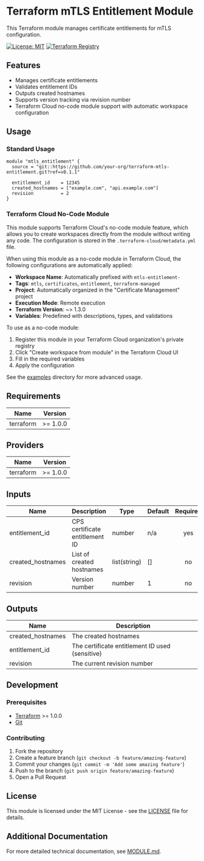 # Terraform mTLS Entitlement Module

This Terraform module manages certificate entitlements for mTLS configuration.

[![License: MIT](https://img.shields.io/badge/License-MIT-yellow.svg)](https://opensource.org/licenses/MIT)
[![Terraform Registry](https://img.shields.io/badge/terraform-registry-blue.svg)](https://registry.terraform.io/)

## Features

- Manages certificate entitlements
- Validates entitlement IDs
- Outputs created hostnames
- Supports version tracking via revision number
- Terraform Cloud no-code module support with automatic workspace configuration

## Usage

### Standard Usage

```hcl
module "mtls_entitlement" {
  source = "git::https://github.com/your-org/terraform-mtls-entitlement.git?ref=v0.1.1"

  entitlement_id    = 12345
  created_hostnames = ["example.com", "api.example.com"]
  revision          = 2
}
```

### Terraform Cloud No-Code Module

This module supports Terraform Cloud's no-code module feature, which allows you to create workspaces directly from the module without writing any code. The configuration is stored in the `.terraform-cloud/metadata.yml` file.

When using this module as a no-code module in Terraform Cloud, the following configurations are automatically applied:

- **Workspace Name**: Automatically prefixed with `mtls-entitlement-`
- **Tags**: `mtls`, `certificates`, `entitlement`, `terraform-managed`
- **Project**: Automatically organized in the "Certificate Management" project
- **Execution Mode**: Remote execution
- **Terraform Version**: ~> 1.3.0
- **Variables**: Predefined with descriptions, types, and validations

To use as a no-code module:
1. Register this module in your Terraform Cloud organization's private registry
2. Click "Create workspace from module" in the Terraform Cloud UI
3. Fill in the required variables
4. Apply the configuration

See the [examples](./examples) directory for more advanced usage.

## Requirements

| Name | Version |
|------|---------|
| terraform | >= 1.0.0 |

## Providers

| Name | Version |
|------|---------|
| terraform | >= 1.0.0 |

## Inputs

| Name | Description | Type | Default | Required |
|------|-------------|------|---------|:--------:|
| entitlement_id | CPS certificate entitlement ID | number | n/a | yes |
| created_hostnames | List of created hostnames | list(string) | [] | no |
| revision | Version number | number | 1 | no |

## Outputs

| Name | Description |
|------|-------------|
| created_hostnames | The created hostnames |
| entitlement_id | The certificate entitlement ID used (sensitive) |
| revision | The current revision number |

## Development

### Prerequisites

- [Terraform](https://www.terraform.io/downloads.html) >= 1.0.0
- [Git](https://git-scm.com/downloads)

### Contributing

1. Fork the repository
2. Create a feature branch (`git checkout -b feature/amazing-feature`)
3. Commit your changes (`git commit -m 'Add some amazing feature'`)
4. Push to the branch (`git push origin feature/amazing-feature`)
5. Open a Pull Request

## License

This module is licensed under the MIT License - see the [LICENSE](./LICENSE) file for details.

## Additional Documentation

For more detailed technical documentation, see [MODULE.md](./MODULE.md).


